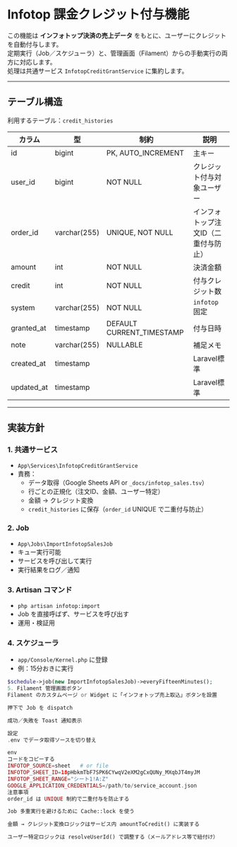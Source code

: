 # Infotop 課金クレジット付与機能

この機能は **インフォトップ決済の売上データ** をもとに、ユーザーにクレジットを自動付与します。  
定期実行（Job／スケジューラ）と、管理画面（Filament）からの手動実行の両方に対応します。  
処理は共通サービス `InfotopCreditGrantService` に集約します。

---

## テーブル構造

利用するテーブル：`credit_histories`

| カラム       | 型           | 制約                     | 説明 |
|--------------|-------------|--------------------------|------|
| id           | bigint      | PK, AUTO_INCREMENT       | 主キー |
| user_id      | bigint      | NOT NULL                 | クレジット付与対象ユーザー |
| order_id     | varchar(255)| UNIQUE, NOT NULL         | インフォトップ注文ID（二重付与防止） |
| amount       | int         | NOT NULL                 | 決済金額 |
| credit       | int         | NOT NULL                 | 付与クレジット数 |
| system       | varchar(255)| NOT NULL                 | `infotop` 固定 |
| granted_at   | timestamp   | DEFAULT CURRENT_TIMESTAMP| 付与日時 |
| note         | varchar(255)| NULLABLE                 | 補足メモ |
| created_at   | timestamp   |                          | Laravel標準 |
| updated_at   | timestamp   |                          | Laravel標準 |

---

## 実装方針

### 1. 共通サービス
- `App\Services\InfotopCreditGrantService`
- 責務：
  - データ取得（Google Sheets API or `_docs/infotop_sales.tsv`）
  - 行ごとの正規化（注文ID、金額、ユーザー特定）
  - 金額 → クレジット変換
  - `credit_histories` に保存（`order_id` UNIQUE で二重付与防止）

### 2. Job
- `App\Jobs\ImportInfotopSalesJob`
- キュー実行可能
- サービスを呼び出して実行
- 実行結果をログ／通知

### 3. Artisan コマンド
- `php artisan infotop:import`
- Job を直接呼ばず、サービスを呼び出す
- 運用・検証用

### 4. スケジューラ
- `app/Console/Kernel.php` に登録
- 例：15分おきに実行
```php
$schedule->job(new ImportInfotopSalesJob)->everyFifteenMinutes();
5. Filament 管理画面ボタン
Filament のカスタムページ or Widget に「インフォトップ売上取込」ボタンを設置

押下で Job を dispatch

成功／失敗を Toast 通知表示

設定
.env でデータ取得ソースを切り替え

env
コードをコピーする
INFOTOP_SOURCE=sheet   # or file
INFOTOP_SHEET_ID=18pHbkmTbF7SPK6CYwqV2eXM2gCxQUNy_MXqbJT4myJM
INFOTOP_SHEET_RANGE="シート1!A:Z"
GOOGLE_APPLICATION_CREDENTIALS=/path/to/service_account.json
注意事項
order_id は UNIQUE 制約で二重付与を防止する

Job 多重実行を避けるために Cache::lock を使う

金額 → クレジット変換ロジックはサービス内 amountToCredit() に実装する

ユーザー特定ロジックは resolveUserId() で調整する（メールアドレス等で紐付け）